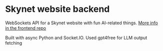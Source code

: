 # Skynet website backend

WebSockets API for a Skynet website with fun AI-related things. [More info in the frontend repo](https://github.com/one-with-violets-in-her-lap/skynet-frontend)

Built with async Python and Socket.IO. Used gpt4free for LLM output fetching
